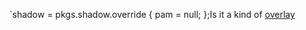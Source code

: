 

`shadow = pkgs.shadow.override { pam = null; };Is it a kind of [overlay](https://www.youtube.com/watch?v=W85mF1zWA2o)